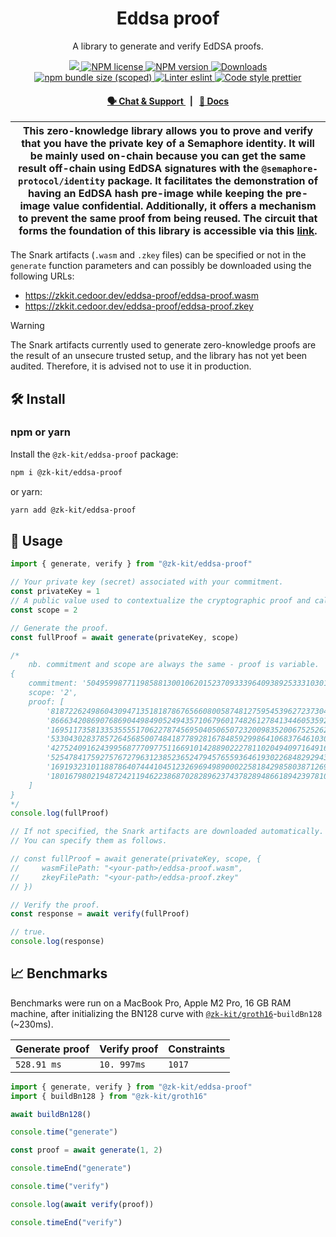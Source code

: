 <p align="center">
    <h1 align="center">
        Eddsa proof
    </h1>
    <p align="center">A library to generate and verify EdDSA proofs.</p>
</p>

<p align="center">
    <a href="https://github.com/privacy-scaling-explorations/zk-kit">
        <img src="https://img.shields.io/badge/project-zk--kit-blue.svg?style=flat-square">
    </a>
    <a href="https://github.com/privacy-scaling-explorations/zk-kit/tree/main/packages/eddsa-proof/LICENSE">
        <img alt="NPM license" src="https://img.shields.io/npm/l/%40zk-kit%eddsa-proof?style=flat-square">
    </a>
    <a href="https://www.npmjs.com/package/@zk-kit/eddsa-proof">
        <img alt="NPM version" src="https://img.shields.io/npm/v/@zk-kit/eddsa-proof?style=flat-square" />
    </a>
    <a href="https://npmjs.org/package/@zk-kit/eddsa-proof">
        <img alt="Downloads" src="https://img.shields.io/npm/dm/@zk-kit/eddsa-proof.svg?style=flat-square" />
    </a>
    <a href="https://bundlephobia.com/package/@zk-kit/eddsa-proof">
        <img alt="npm bundle size (scoped)" src="https://img.shields.io/bundlephobia/minzip/@zk-kit/eddsa-proof" />
    </a>
    <a href="https://eslint.org/">
        <img alt="Linter eslint" src="https://img.shields.io/badge/linter-eslint-8080f2?style=flat-square&logo=eslint" />
    </a>
    <a href="https://prettier.io/">
        <img alt="Code style prettier" src="https://img.shields.io/badge/code%20style-prettier-f8bc45?style=flat-square&logo=prettier" />
    </a>
</p>

<div align="center">
    <h4>
        <a href="https://appliedzkp.org/discord">
            🗣️ Chat &amp; Support
        </a>
        <span>&nbsp;&nbsp;|&nbsp;&nbsp;</span>
        <a href="https://zkkit.pse.dev/modules/_zk_kit_eddsa_proof.html">
            📘 Docs
        </a>
    </h4>
</div>

| This zero-knowledge library allows you to prove and verify that you have the private key of a Semaphore identity. It will be mainly used on-chain because you can get the same result off-chain using EdDSA signatures with the `@semaphore-protocol/identity` package. It facilitates the demonstration of having an EdDSA hash pre-image while keeping the pre-image value confidential. Additionally, it offers a mechanism to prevent the same proof from being reused. The circuit that forms the foundation of this library is accessible via this [link](https://github.com/privacy-scaling-explorations/zk-kit/blob/main/packages/circuits/templates/eddsa-proof.circom). |
| --------------------------------------------------------------------------------------------------------------------------------------------------------------------------------------------------------------------------------------------------------------------------------------------------------------------------------------------------------------------------------------------------------------------------------------------------------------------------------------------------------------------------------------------------------------------------------------------------------------------------------------------------------------------------------- |

The Snark artifacts (`.wasm` and `.zkey` files) can be specified or not in the `generate` function parameters and can possibly be downloaded using the following URLs:

* https://zkkit.cedoor.dev/eddsa-proof/eddsa-proof.wasm
* https://zkkit.cedoor.dev/eddsa-proof/eddsa-proof.zkey

> [!WARNING]  
> The Snark artifacts currently used to generate zero-knowledge proofs are the result of an unsecure trusted setup, and the library has not yet been audited. Therefore, it is advised not to use it in production.

## 🛠 Install

### npm or yarn

Install the `@zk-kit/eddsa-proof` package:

```bash
npm i @zk-kit/eddsa-proof
```

or yarn:

```bash
yarn add @zk-kit/eddsa-proof
```

## 📜 Usage

```typescript
import { generate, verify } from "@zk-kit/eddsa-proof"

// Your private key (secret) associated with your commitment.
const privateKey = 1
// A public value used to contextualize the cryptographic proof and calculate the nullifier.
const scope = 2

// Generate the proof.
const fullProof = await generate(privateKey, scope)

/*
    nb. commitment and scope are always the same - proof is variable.
{
    commitment: '5049599877119858813001062015237093339640938925333103011635461484168047396248',
    scope: '2',
    proof: [
        '8187226249860430947135181878676566080058748127595453962723730464659559265736',
        '8666342086907686904498490524943571067960174826127841344605359274053291451578',
        '16951173581335355551706227874569504050650723200983520067525262527574411463239',
        '5330430283785726456850074841877892816784859299864106837646103067998557420540',
        '4275240916243995687770977511669101428890222781102049409716491642577511403456',
        '5254784175927576727963123852365247945765593646193022684829294352292688366957',
        '1691932310118878640744410451232696949890002258184298580387126997072583471834',
        '18016798021948724211946223868702828962374378289486618942397810491195719212700'
    ]
}
*/
console.log(fullProof)

// If not specified, the Snark artifacts are downloaded automatically.
// You can specify them as follows.

// const fullProof = await generate(privateKey, scope, {
//     wasmFilePath: "<your-path>/eddsa-proof.wasm",
//     zkeyFilePath: "<your-path>/eddsa-proof.zkey"
// })

// Verify the proof.
const response = await verify(fullProof)

// true.
console.log(response)
```

## 📈 Benchmarks

Benchmarks were run on a MacBook Pro, Apple M2 Pro, 16 GB RAM machine, after initializing the BN128 curve with [`@zk-kit/groth16`](https://github.com/privacy-scaling-explorations/zk-kit/edit/main/packages/groth16)-`buildBn128` (~230ms).

| Generate proof | Verify proof | Constraints |
| -------------- | ------------ | ----------- |
| `528.91 ms`    | `10. 997ms`  | `1017`      |

```ts
import { generate, verify } from "@zk-kit/eddsa-proof"
import { buildBn128 } from "@zk-kit/groth16"

await buildBn128()

console.time("generate")

const proof = await generate(1, 2)

console.timeEnd("generate")

console.time("verify")

console.log(await verify(proof))

console.timeEnd("verify")
```
